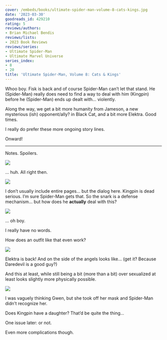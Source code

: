 ```yaml
---
cover: /embeds/books/ultimate-spider-man-volume-8-cats-kings.jpg
date: '2023-03-30'
goodreads_id: 429210
rating: 5
reviews/authors:
- Brian Michael Bendis
reviews/lists:
- 2023 Book Reviews
reviews/series:
- Ultimate Spider-Man
- Ultimate Marvel Universe
series_index:
- 8
- 20
title: 'Ultimate Spider-Man, Volume 8: Cats & Kings'
---
```

Whoo boy. Fisk is back and of course Spider-Man can’t let that stand. He (Spider-Man) really does need to find a way to deal with him (Kingpin) before he (Spider-Man) ends up dealt with… violently. 

Along the way, we get a bit more humanity from Jameson, a new mysterious (ish) opponent/ally? in Black Cat, and a bit more Elektra. Good times. 

I really do prefer these more ongoing story lines. 

Onward!

<!--more-->

---



Notes. Spoilers. 

![](/embeds/books/attachments/ultimate-spider-man-v8-194596.png)

… huh. All right then. 

![](/embeds/books/attachments/ultimate-spider-man-v8-d22e52.png)

I don’t usually include entire pages… but the dialog here. Kingpin is dead serious. I’m sure Spider-Man gets that. So the snark is a defense mechanism… but how does he **actually** deal with this?

![](/embeds/books/attachments/ultimate-spider-man-v8-685b59.png)

… oh boy. 

I really have no words. 

How does an outfit like that even work?

![](/embeds/books/attachments/ultimate-spider-man-v8-face46.png)

Elektra is back! And on the side of the angels looks like… (get it? Because Daredevil is a good guy?)

And this at least, while still being a bit (more than a bit) over sexualized at least looks slightly more physically possible. 

![](/embeds/books/attachments/ultimate-spider-man-v8-3bd081.png)

I was vaguely thinking Gwen, but she took off her mask and Spider-Man didn’t recognize her. 

Does Kingpin have a daughter? That’d be quite the thing…

One issue later: or not. 

Even more complications though. 
